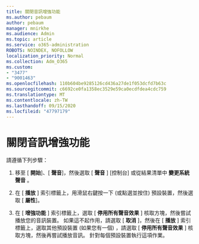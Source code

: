 ```yaml
---
title: 關閉音訊增強功能
ms.author: pebaum
author: pebaum
manager: mnirkhe
ms.audience: Admin
ms.topic: article
ms.service: o365-administration
ROBOTS: NOINDEX, NOFOLLOW
localization_priority: Normal
ms.collection: Adm_O365
ms.custom:
- "3477"
- "9001463"
ms.openlocfilehash: 110b604be9285126cd436a27de1f053dcfd7b63c
ms.sourcegitcommit: c6692ce0fa1358ec3529e59ca0ecdfdea4cdc759
ms.translationtype: MT
ms.contentlocale: zh-TW
ms.lasthandoff: 09/15/2020
ms.locfileid: "47797179"
---
```

# <a name="turn-off-audio-enhancement"></a>關閉音訊增強功能

請遵循下列步驟：

1. 移至 [ **開始**]、[ **聲音**]，然後選取 [ **聲音** ] [控制台] 或從結果清單中 **變更系統聲音** 。

2. 在 [ **播放** ] 索引標籤上，用滑鼠右鍵按一下 (或點選並按住) 預設裝置，然後選取 [ **屬性**]。

3. 在 [ **增強功能** ] 索引標籤上，選取 [ **停用所有聲音效果** ] 核取方塊，然後嘗試播放您的音訊裝置。 如果這不起作用，請選取 [ **取消** ]，然後在 [ **播放** ] 索引標籤上，選取其他預設裝置 (如果您有一個) ，請選取 [ **停用所有聲音效果** ] 核取方塊，然後再嘗試播放音訊。 針對每個預設裝置執行這項作業。
